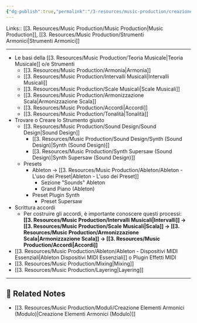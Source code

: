 ```yaml
---
{"dg-publish":true,"permalink":"/3-resources/music-production/creazione-elementi-armonici/","tags":["type/note"]}
---
```


Links:: [[3. Resources/Music Production/Music Production\|Music Production]], [[3. Resources/Music Production/Strumenti Armonici\|Strumenti Armonici]]

---

- Le basi della [[3. Resources/Music Production/Teoria Musicale\|Teoria Musicale]] o/e Strumenti
	- [[3. Resources/Music Production/Armonia\|Armonia]]
	- [[3. Resources/Music Production/Intervalli Musicali\|Intervalli Musicali]]
	- [[3. Resources/Music Production/Scale Musicali\|Scale Musicali]]
	- [[3. Resources/Music Production/Armonizzazione Scala\|Armonizzazione Scala]]
	- [[3. Resources/Music Production/Accordi\|Accordi]]
	- [[3. Resources/Music Production/Tonalità\|Tonalità]]
- Trovare o Creare lo Strumento giusto
	- [[3. Resources/Music Production/Sound Design/Sound Design\|Sound Design]]
		- [[3. Resources/Music Production/Sound Design/Synth (Sound Design)\|Synth (Sound Design)]]
		- [[3. Resources/Music Production/Synth Supersaw (Sound Design)\|Synth Supersaw (Sound Design)]]
	- Presets
		- Ableton → [[3. Resources/Music Production/Ableton/Ableton - L'uso dei Preset\|Ableton - L'uso dei Preset]]
			- Sezione "Sounds" Ableton
			- Grand Piano (Ableton)
		- Preset Plugin Synth
			- Preset Supersaw
- Scrittura accordi
	- Per costruire gli accordi, è importante conoscere questi processi: **[[3. Resources/Music Production/Intervalli Musicali\|Intervalli]] → [[3. Resources/Music Production/Scale Musicali\|Scala]] → [[3. Resources/Music Production/Armonizzazione Scala\|Armonizzazione Scala]] → [[3. Resources/Music Production/Accordi\|Accordi]]**
- [[3. Resources/Music Production/Ableton/Ableton - Dispositivi MIDI Essenziali\|Ableton Dispositivi MIDI Essenziali]] o Plugin Effetti MIDI
- [[3. Resources/Music Production/Mixing\|Mixing]]
- [[3. Resources/Music Production/Layering\|Layering]]




---

## 🔗 Related Notes

- [[3. Resources/Music Production/Moduli/Creazione Elementi Armonici (Modulo)\|Creazione Elementi Armonici (Modulo)]]
